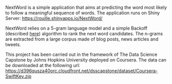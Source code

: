 NextWord is a simple application that aims at predicting the word most 
likely to follow a meaningful sequence of words. The application runs on 
Shiny Server: https://rouille.shinyapps.io/NextWord/

NextWord relies on a 5-gram language model and a simple Backoff (described 
[here](http://www.aclweb.org/anthology/D07-1090.pdf)) algorithm to rank the 
next word candidates. The n-grams are extracted from a large corpus made of 
blog posts, news articles and tweets. 

This project has been carried out in the framework of The Data Science 
Capstone by Johns Hopkins University deployed on Coursera. The data 
can be downloaded at the following url: 
https://d396qusza40orc.cloudfront.net/dsscapstone/dataset/Coursera-SwiftKey.zip


